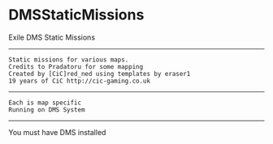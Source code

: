 # DMSStaticMissions
Exile DMS Static Missions 


*******************************************************
	Static missions for various maps.
	Credits to Pradatoru for some mapping
	Created by [CiC]red_ned using templates by eraser1 
	19 years of CiC http://cic-gaming.co.uk
*******************************************************
	Each is map specific
	Running on DMS System
*******************************************************
You must have DMS installed